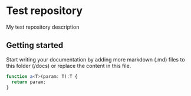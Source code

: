 # Test repository

My test repository description

## Getting started

Start writing your documentation by adding more markdown (.md) files to this
folder (/docs) or replace the content in this file.

```ts
function a<T>(param: T):T {
  return param;
}
```
